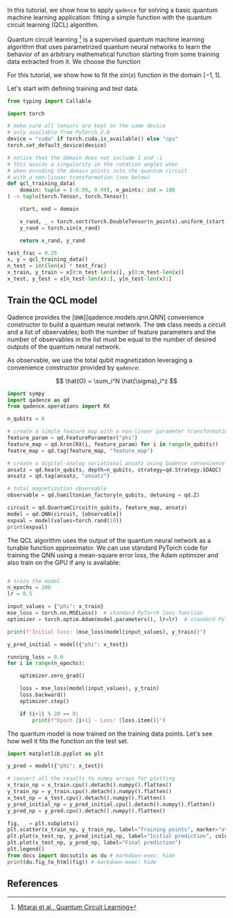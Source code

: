 In this tutorial, we show how to apply `qadence` for solving a basic quantum
machine learning application: fitting a simple function with the
quantum circuit learning (QCL) algorithm.

Quantum circuit learning [^1] is a supervised quantum machine learning algorithm that uses
parametrized quantum neural networks to learn the behavior of an arbitrary
mathematical function starting from some training data extracted from it. We
choose the function

For this tutorial, we show how to fit the $sin(x)$ function in the domain $[-1, 1]$.

Let's start with defining training and test data.

```python exec="on" source="material-block" session="qcl" result="json"
from typing import Callable

import torch

# make sure all tensors are kept on the same device
# only available from PyTorch 2.0
device = "cuda" if torch.cuda.is_available() else "cpu"
torch.set_default_device(device)

# notice that the domain does not include 1 and -1
# this avoids a singularity in the rotation angles when
# when encoding the domain points into the quantum circuit
# with a non-linear transformation (see below)
def qcl_training_data(
    domain: tuple = (-0.99, 0.99), n_points: int = 100
) -> tuple[torch.Tensor, torch.Tensor]:

    start, end = domain

    x_rand, _ = torch.sort(torch.DoubleTensor(n_points).uniform_(start, end))
    y_rand = torch.sin(x_rand)

    return x_rand, y_rand

test_frac = 0.25
x, y = qcl_training_data()
n_test = int(len(x) * test_frac)
x_train, y_train = x[0:n_test-len(x)], y[0:n_test-len(x)]
x_test, y_test = x[n_test-len(x):], y[n_test-len(x):]
```

## Train the QCL model

Qadence provides the [`QNN`][qadence.models.qnn.QNN] convenience constructor to build a quantum neural network.
The `QNN` class needs a circuit and a list of observables; both the number of feature parameters and the number
of observables in the list must be equal to the number of desired outputs of the quantum neural network.

As observable, we use the total qubit magnetization leveraging a convenience constructor provided by `qadence`:

$$
\hat{O} = \sum_i^N \hat{\sigma}_i^z
$$

```python exec="on" source="material-block" session="qcl" result="json"
import sympy
import qadence as qd
from qadence.operations import RX

n_qubits = 8

# create a simple feature map with a non-linear parameter transformation
feature_param = qd.FeatureParameter("phi")
feature_map = qd.kron(RX(i, feature_param) for i in range(n_qubits))
featre_map = qd.tag(feature_map, "feature_map")

# create a digital-analog variational ansatz using Qadence convenience constructors
ansatz = qd.hea(n_qubits, depth=n_qubits, strategy=qd.Strategy.SDAQC)
ansatz = qd.tag(ansatz, "ansatz")

# total magnetization observable
observable = qd.hamiltonian_factory(n_qubits, detuning = qd.Z)

circuit = qd.QuantumCircuit(n_qubits, feature_map, ansatz)
model = qd.QNN(circuit, [observable])
expval = model(values=torch.rand(10))
print(expval)
```

The QCL algorithm uses the output of the quantum neural network as a tunable
function approximator. We can use standard PyTorch code for training the QNN
using a mean-square error loss, the Adam optimizer and also train on the GPU
if any is available:

```python exec="on" source="material-block" session="qcl" result="json"

# train the model
n_epochs = 200
lr = 0.5

input_values = {"phi": x_train}
mse_loss = torch.nn.MSELoss()  # standard PyTorch loss function
optimizer = torch.optim.Adam(model.parameters(), lr=lr)  # standard PyTorch Adam optimizer

print(f"Initial loss: {mse_loss(model(input_values), y_train)}")

y_pred_initial = model({"phi": x_test})

running_loss = 0.0
for i in range(n_epochs):

    optimizer.zero_grad()

    loss = mse_loss(model(input_values), y_train)
    loss.backward()
    optimizer.step()

    if (i+1) % 20 == 0:
        print(f"Epoch {i+1} - Loss: {loss.item()}")
```

The quantum model is now trained on the training data points. Let's see how well it fits the
function on the test set.

```python exec="on" source="material-block" session="qcl" result="json"
import matplotlib.pyplot as plt

y_pred = model({"phi": x_test})

# convert all the results to numpy arrays for plotting
x_train_np = x_train.cpu().detach().numpy().flatten()
y_train_np = y_train.cpu().detach().numpy().flatten()
x_test_np = x_test.cpu().detach().numpy().flatten()
y_pred_initial_np = y_pred_initial.cpu().detach().numpy().flatten()
y_pred_np = y_pred.cpu().detach().numpy().flatten()

fig, _ = plt.subplots()
plt.scatter(x_train_np, y_train_np, label="Training points", marker="o", color="orange")
plt.plot(x_test_np, y_pred_initial_np, label="Initial prediction", color="green", alpha=0.5)
plt.plot(x_test_np, y_pred_np, label="Final prediction")
plt.legend()
from docs import docsutils as du # markdown-exec: hide
print(du.fig_to_html(fig)) # markdown-exec: hide
```

## References

[^1]: [Mitarai et al., Quantum Circuit Learning](https://arxiv.org/abs/1803.00745)
